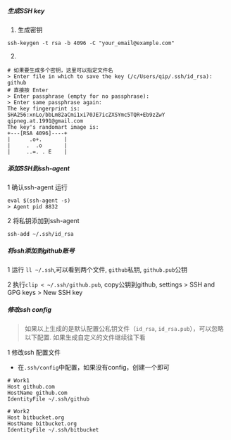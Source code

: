 ##### 生成SSH key
1. 生成密钥
```shell script
ssh-keygen -t rsa -b 4096 -C "your_email@example.com"
   ```
2.
```shell script
# 如果要生成多个密钥，这里可以指定文件名
> Enter file in which to save the key (/c/Users/qip/.ssh/id_rsa): github
# 直接按 Enter
> Enter passphrase (empty for no passphrase):
> Enter same passphrase again:
The key fingerprint is:
SHA256:xnLo/bbLm82aCmi1xi70JE7icZXSYmc5TQR+Eb9zZwY qipneg.at.1991@gmail.com
The key's randomart image is:
+---[RSA 4096]----+
|      .o+.       |
|     .  .o       |
|     ..=. . E    |
``` 
##### 添加SSH到ssh-agent
1 确认ssh-agent 运行
```shell script
eval $(ssh-agent -s)
> Agent pid 8832
```
2 将私钥添加到ssh-agent
```shell script
ssh-add ~/.ssh/id_rsa
```
##### 将ssh添加到github账号
1 运行 `ll ~/.ssh`,可以看到两个文件, `github`私钥, `github.pub`公钥

2 执行`clip < ~/.ssh/github.pub`, copy公钥到github, settings > SSH and GPG keys  > New SSH key

##### 修改ssh config
> 如果以上生成的是默认配置公私钥文件（`id_rsa`, `id_rsa.pub`），可以忽略以下配置.
> 如果生成自定义的文件继续往下看

1 修改ssh 配置文件
* 在`.ssh/config`中配置，如果没有config，创建一个即可
```
# Work1
Host github.com
HostName github.com
IdentityFile ~/.ssh/github

# Work2
Host bitbucket.org
HostName bitbucket.org
IdentityFile ~/.ssh/bitbucket
```


